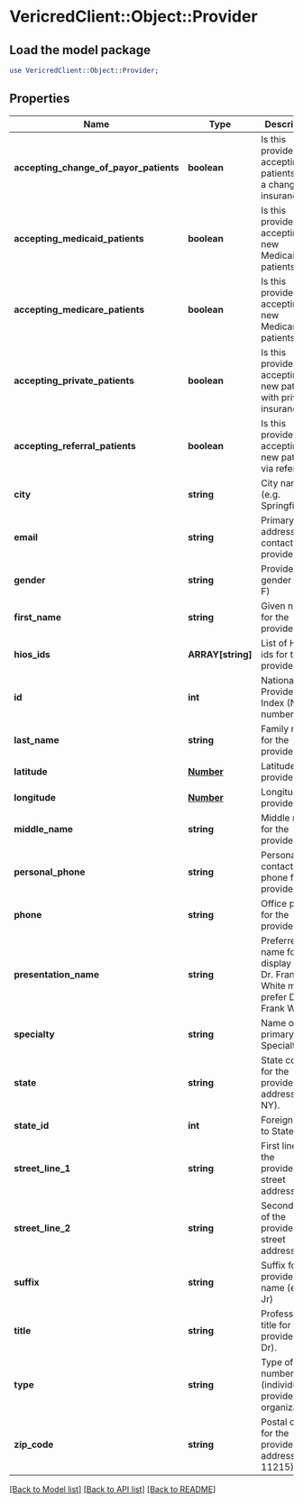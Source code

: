 # VericredClient::Object::Provider

## Load the model package
```perl
use VericredClient::Object::Provider;
```

## Properties
Name | Type | Description | Notes
------------ | ------------- | ------------- | -------------
**accepting_change_of_payor_patients** | **boolean** | Is this provider accepting patients with a change of insurance? | [optional] 
**accepting_medicaid_patients** | **boolean** | Is this provider accepting new Medicaid patients? | [optional] 
**accepting_medicare_patients** | **boolean** | Is this provider accepting new Medicare patients? | [optional] 
**accepting_private_patients** | **boolean** | Is this provider accepting new patients with private insurance? | [optional] 
**accepting_referral_patients** | **boolean** | Is this provider accepting new patients via referrals? | [optional] 
**city** | **string** | City name (e.g. Springfield). | [optional] 
**email** | **string** | Primary email address to contact the provider. | [optional] 
**gender** | **string** | Provider&#39;s gender (M or F) | [optional] 
**first_name** | **string** | Given name for the provider. | [optional] 
**hios_ids** | **ARRAY[string]** | List of HIOS ids for this provider | [optional] 
**id** | **int** | National Provider Index (NPI) number | [optional] 
**last_name** | **string** | Family name for the provider. | [optional] 
**latitude** | [**Number**](Number.md) | Latitude of provider | [optional] 
**longitude** | [**Number**](Number.md) | Longitude of provider | [optional] 
**middle_name** | **string** | Middle name for the provider. | [optional] 
**personal_phone** | **string** | Personal contact phone for the provider. | [optional] 
**phone** | **string** | Office phone for the provider | [optional] 
**presentation_name** | **string** | Preferred name for display (e.g. Dr. Francis White may prefer Dr. Frank White) | [optional] 
**specialty** | **string** | Name of the primary Specialty | [optional] 
**state** | **string** | State code for the provider&#39;s address (e.g. NY). | [optional] 
**state_id** | **int** | Foreign key to States | [optional] 
**street_line_1** | **string** | First line of the provider&#39;s street address. | [optional] 
**street_line_2** | **string** | Second line of the provider&#39;s street address. | [optional] 
**suffix** | **string** | Suffix for the provider&#39;s name (e.g. Jr) | [optional] 
**title** | **string** | Professional title for the provider (e.g. Dr). | [optional] 
**type** | **string** | Type of NPI number (individual provider vs organization). | [optional] 
**zip_code** | **string** | Postal code for the provider&#39;s address (e.g. 11215) | [optional] 

[[Back to Model list]](../README.md#documentation-for-models) [[Back to API list]](../README.md#documentation-for-api-endpoints) [[Back to README]](../README.md)


